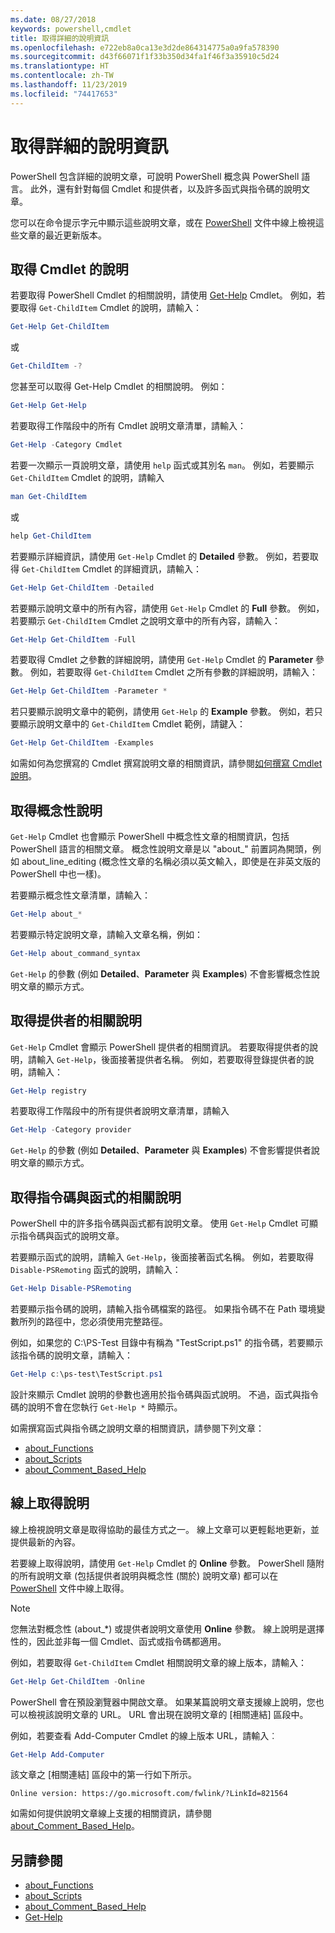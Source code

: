```yaml
---
ms.date: 08/27/2018
keywords: powershell,cmdlet
title: 取得詳細的說明資訊
ms.openlocfilehash: e722eb8a0ca13e3d2de864314775a0a9fa578390
ms.sourcegitcommit: d43f66071f1f33b350d34fa1f46f3a35910c5d24
ms.translationtype: HT
ms.contentlocale: zh-TW
ms.lasthandoff: 11/23/2019
ms.locfileid: "74417653"
---
```

# <a name="getting-detailed-help-information"></a>取得詳細的說明資訊

PowerShell 包含詳細的說明文章，可說明 PowerShell 概念與 PowerShell 語言。 此外，還有針對每個 Cmdlet 和提供者，以及許多函式與指令碼的說明文章。

您可以在命令提示字元中顯示這些說明文章，或在 [PowerShell](/powershell/scripting/overview) 文件中線上檢視這些文章的最近更新版本。

## <a name="getting-help-for-cmdlets"></a>取得 Cmdlet 的說明

若要取得 PowerShell Cmdlet 的相關說明，請使用 [Get-Help](/powershell/module/microsoft.powershell.core/Get-Help) Cmdlet。 例如，若要取得 `Get-ChildItem` Cmdlet 的說明，請輸入：

```powershell
Get-Help Get-ChildItem
```

或

```powershell
Get-ChildItem -?
```

您甚至可以取得 Get-Help Cmdlet 的相關說明。 例如：

```powershell
Get-Help Get-Help
```

若要取得工作階段中的所有 Cmdlet 說明文章清單，請輸入：

```powershell
Get-Help -Category Cmdlet
```

若要一次顯示一頁說明文章，請使用 `help` 函式或其別名 `man`。
例如，若要顯示 `Get-ChildItem` Cmdlet 的說明，請輸入

```powershell
man Get-ChildItem
```

或

```powershell
help Get-ChildItem
```

若要顯示詳細資訊，請使用 `Get-Help` Cmdlet 的 **Detailed** 參數。 例如，若要取得 `Get-ChildItem` Cmdlet 的詳細資訊，請輸入：

```powershell
Get-Help Get-ChildItem -Detailed
```

若要顯示說明文章中的所有內容，請使用 `Get-Help` Cmdlet 的 **Full** 參數。 例如，若要顯示 `Get-ChildItem` Cmdlet 之說明文章中的所有內容，請輸入：

```powershell
Get-Help Get-ChildItem -Full
```

若要取得 Cmdlet 之參數的詳細說明，請使用 `Get-Help` Cmdlet 的 **Parameter** 參數。 例如，若要取得 `Get-ChildItem` Cmdlet 之所有參數的詳細說明，請輸入：

```powershell
Get-Help Get-ChildItem -Parameter *
```

若只要顯示說明文章中的範例，請使用 `Get-Help` 的 **Example** 參數。
例如，若只要顯示說明文章中的 `Get-ChildItem` Cmdlet 範例，請鍵入：

```powershell
Get-Help Get-ChildItem -Examples
```

如需如何為您撰寫的 Cmdlet 撰寫說明文章的相關資訊，請參閱[如何撰寫 Cmdlet 說明](/powershell/scripting/developer/help/writing-help-for-windows-powershell-cmdlets)。

## <a name="getting-conceptual-help"></a>取得概念性說明

`Get-Help` Cmdlet 也會顯示 PowerShell 中概念性文章的相關資訊，包括 PowerShell 語言的相關文章。 概念性說明文章是以 "about_" 前置詞為開頭，例如 about_line_editing (概念性文章的名稱必須以英文輸入，即使是在非英文版的 PowerShell 中也一樣)。

若要顯示概念性文章清單，請輸入：

```powershell
Get-Help about_*
```

若要顯示特定說明文章，請輸入文章名稱，例如：

```powershell
Get-Help about_command_syntax
```

`Get-Help` 的參數 (例如 **Detailed**、**Parameter** 與 **Examples**) 不會影響概念性說明文章的顯示方式。

## <a name="getting-help-about-providers"></a>取得提供者的相關說明

`Get-Help` Cmdlet 會顯示 PowerShell 提供者的相關資訊。 若要取得提供者的說明，請輸入 `Get-Help`，後面接著提供者名稱。 例如，若要取得登錄提供者的說明，請輸入：

```powershell
Get-Help registry
```

若要取得工作階段中的所有提供者說明文章清單，請輸入

```powershell
Get-Help -Category provider
```

`Get-Help` 的參數 (例如 **Detailed**、**Parameter** 與 **Examples**) 不會影響提供者說明文章的顯示方式。

## <a name="getting-help-about-scripts-and-functions"></a>取得指令碼與函式的相關說明

PowerShell 中的許多指令碼與函式都有說明文章。 使用 `Get-Help` Cmdlet 可顯示指令碼與函式的說明文章。

若要顯示函式的說明，請輸入 `Get-Help`，後面接著函式名稱。 例如，若要取得 `Disable-PSRemoting` 函式的說明，請輸入：

```powershell
Get-Help Disable-PSRemoting
```

若要顯示指令碼的說明，請輸入指令碼檔案的路徑。 如果指令碼不在 Path 環境變數所列的路徑中，您必須使用完整路徑。

例如，如果您的 C:\\PS-Test 目錄中有稱為 "TestScript.ps1" 的指令碼，若要顯示該指令碼的說明文章，請輸入：

```powershell
Get-Help c:\ps-test\TestScript.ps1
```

設計來顯示 Cmdlet 說明的參數也適用於指令碼與函式說明。 不過，函式與指令碼的說明不會在您執行 `Get-Help *` 時顯示。

如需撰寫函式與指令碼之說明文章的相關資訊，請參閱下列文章：

- [about_Functions](/powershell/module/microsoft.powershell.core/about/about_functions)
- [about_Scripts](/powershell/module/microsoft.powershell.core/about/about_scripts)
- [about_Comment_Based_Help](/powershell/module/microsoft.powershell.core/about/about_comment_based_help)

## <a name="getting-help-online"></a>線上取得說明

線上檢視說明文章是取得協助的最佳方式之一。 線上文章可以更輕鬆地更新，並提供最新的內容。

若要線上取得說明，請使用 `Get-Help` Cmdlet 的 **Online** 參數。 PowerShell 隨附的所有說明文章 (包括提供者說明與概念性 (關於) 說明文章) 都可以在 [PowerShell](/powershell/scripting/powershell-scripting) 文件中線上取得。

> [!NOTE]
> 您無法對概念性 (about_\*) 或提供者說明文章使用 **Online** 參數。
> 線上說明是選擇性的，因此並非每一個 Cmdlet、函式或指令碼都適用。

例如，若要取得 `Get-ChildItem` Cmdlet 相關說明文章的線上版本，請輸入：

```powershell
Get-Help Get-ChildItem -Online
```

PowerShell 會在預設瀏覽器中開啟文章。 如果某篇說明文章支援線上說明，您也可以檢視該說明文章的 URL。 URL 會出現在說明文章的 [相關連結] 區段中。

例如，若要查看 Add-Computer Cmdlet 的線上版本 URL，請輸入︰

```powershell
Get-Help Add-Computer
```

該文章之 [相關連結] 區段中的第一行如下所示。

```Output
Online version: https://go.microsoft.com/fwlink/?LinkId=821564
```

如需如何提供說明文章線上支援的相關資訊，請參閱 [about_Comment_Based_Help](/powershell/module/microsoft.powershell.core/about/about_comment_based_help)。

## <a name="see-also"></a>另請參閱

- [about_Functions](/powershell/module/microsoft.powershell.core/about/about_functions)
- [about_Scripts](/powershell/module/microsoft.powershell.core/about/about_scripts)
- [about_Comment_Based_Help](/powershell/module/microsoft.powershell.core/about/about_comment_based_help)
- [Get-Help](/powershell/module/microsoft.powershell.core/get-help)
